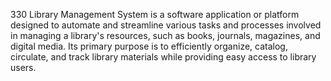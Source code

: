 330 Library Management System is a software application or platform designed to automate and streamline various tasks and processes involved in managing a library's resources, such as books, journals, magazines, and digital media. Its primary purpose is to efficiently organize, catalog, circulate, and track library materials while providing easy access to library users.
